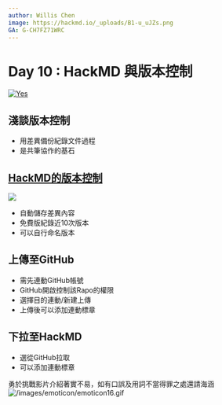 ```yaml
---
author: Willis Chen
image: https://hackmd.io/_uploads/B1-u_uJZs.png
GA: G-CH7FZ71WRC
---
```


# Day 10 : HackMD 與版本控制

[![Yes](https://img.youtube.com/vi/pIxIgLm2-7E/0.jpg)](https://www.youtube.com/watch?v=pIxIgLm2-7E)


## 淺談版本控制
- 用差異備份紀錄文件過程
- 是共筆協作的基石

## [HackMD的版本控制](https://hackmd.io/c/tutorials-tw/%2Fs%2Flink-with-github-tw)
![](https://hackmd.io/_uploads/BkIZ_Iw-j.png)

- 自動儲存差異內容
- 免費版紀錄近10次版本
- 可以自行命名版本

## 上傳至GitHub
- 需先連動GitHub帳號
- GitHub開啟控制該Rapo的權限
- 選擇目的連動/新建上傳
- 上傳後可以添加連動標章

## 下拉至HackMD
- 選從GitHub拉取
- 可以添加連動標章

勇於挑戰影片介紹著實不易，如有口誤及用詞不當得罪之處還請海涵 ![/images/emoticon/emoticon16.gif](https://hackmd.io/images/emoticon/emoticon16.gif)
